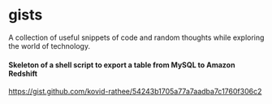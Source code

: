 # gists
A collection of useful snippets of code and random thoughts while exploring the world of technology.

#### Skeleton of a shell script to export a table from MySQL to Amazon Redshift
https://gist.github.com/kovid-rathee/54243b1705a77a7aadba7c1760f306c2
